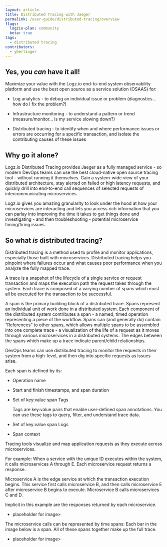 ```yaml
---
layout: article
title: Distributed Tracing with Jaeger
permalink: /user-guide/distributed-tracing/overview
flags:
  logzio-plan: community
  beta: true
tags:
  - distributed tracing
contributors:
  - yberlinger
---
```

## Yes, you _can_ have it all!

Maximize your value with the Logz.io end-to-end system observability platform and use the best open source as a service solution (OSAAS) for: 

* Log analytics - to debug an individual issue or problem (diagnostics... how do I fix the problem?)

* Infrastructure monitoring - to understand a pattern or trend (measure/monitor... is my service slowing down?)

* Distributed tracing - to identify when and where performance issues or errors are occurring for a specific transaction, and isolate the contributing causes of these issues

## Why go it alone? 

Logz.io Distributed Tracing provides Jaeger as a fully managed service - so modern DevOps teams can use the best cloud-native open source tracing tool - without running it themselves. Gain a system-wide view of your distributed architecture, stay alerted on failed or high latency requests, and quickly drill into end-to-end call sequences of selected requests of intercommunicating microservices. 

Logz.io gives you amazing granularity to look under the hood at how your microservices are interacting and lets you access rich information that you can parlay into improving the time it takes to get things done and investigating - and then troubleshooting - potential microservice timing/firing issues.

## So what _is_ distributed tracing?

Distributed tracing is a method used to profile and monitor applications, especially those built with microservices. Distributed tracing helps you pinpoint where failures occur and what causes poor performance when you analyze the fully mapped trace.

A trace is a snapshot of the lifecycle of a single service or request transaction and maps the execution path the request takes through the system. Each trace is composed of a varying number of spans which must all be executed for the transaction to be successful.  

A span is the primary building block of a distributed trace. Spans represent an individual unit of work done in a distributed system. Each component of the distributed system contributes a span - a named, timed operation representing a piece of the workflow. Spans can (and generally do) contain “References” to other spans, which allows multiple spans to be assembled into one complete trace - a visualization of the life of a request as it moves through various microservices in a distributed systems. The edges between the spans which make up a trace indicate parent/child relationships.

DevOps teams can use distributed tracing to monitor the requests in their system from a high-level, and then dig into specific requests as issues arise.

Each span is defined by its:

* Operation name

* Start and finish timestamps, and span duration 

* Set of key:value span Tags 

  Tags are key:value pairs that enable user-defined span annotations. You can use these tags to query, filter, and understand trace data. 

* Set of key:value span Logs 

* Span context 

Tracing tools visualize and map application requests as they execute across microservices. 

For example: When a service with the unique ID executes within the system, it calls microservices A through E. Each microservice request returns a response.

Microservice A is the edge service at which the transaction execution begins. This service first calls microservice B, and then calls microservice E after microservice B begins to execute.
Microservice B calls microservices C and D.   

Implicit in this example are the responses returned by each microservice.

* placeholder for image>

The microservice calls can be represented by time spans: Each bar in the image below is a span. All of these spans together make up the full trace. 

* placeholder for image>
